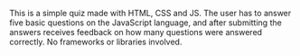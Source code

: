 This is a simple quiz made with HTML, CSS and JS. The user has to answer five basic questions on the JavaScript language, and after submitting the answers receives feedback on how many questions were answered correctly. No frameworks or libraries involved.
